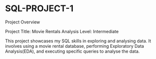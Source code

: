 # SQL-PROJECT-1

Project Overview

Project Title: Movie Rentals Analysis
Level: Intermediate

This project showcases my SQL skills in exploring and analysing data. It involves using a movie rental database, performing Exploratory Data Analysis(EDA), and executing specific queries to analyse the data.

